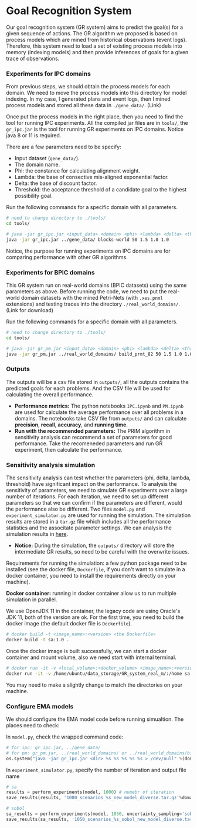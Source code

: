 # Goal Recognition System

Our goal recognition system (GR system) aims to predict the goal(s) for a given sequence of actions. The GR algorithm we proposed is based on process models which are mined from historical observations (event logs). Therefore, this system need to load a set of existing process models into memory (indexing models) and then provide inferences of goals for a given trace of observations.

### Experiments for IPC domains

From previous steps, we should obtain the process models for each domain. We need to move the process models into this directory for model indexing. In my case, I generated plans and event logs, then I mined process models and stored all these data in `./gene_data/`. (Link)

Once put the process models in the right place, then you need to find the tool for running IPC experiments. All the compiled jar files are in `tools/`, the `gr_ipc.jar` is the tool for running GR experiments on IPC domains. Notice java 8 or 11 is required.

There are a few parameters need to be specify:

- Input dataset (`gene_data/`).
- The domain name.
- Phi: the constance for calculating alignment weight.
- Lambda: the base of consective mis-aligned exponential factor.
- Delta: the base of discount factor.
- Threshold: the acceptance threshold of a candidate goal to the highest possibility goal.

Run the following commands for a specific domain with all parameters.

```sh
# need to change directory to ./tools/
cd tools/

# java -jar gr_ipc.jar <input_data> <domain> <phi> <lambda> <delta> <threshold>
java -jar gr_ipc.jar ../gene_data/ blocks-world 50 1.5 1.0 1.0
```

Notice, the purpose for running experiments on IPC domains are for comparing performance with other GR algorithms.

### Experiments for BPIC domains

This GR system run on real-world domains (BPIC datasets) using the same parameters as above. Before running the code, we need to put the real-world domain datasets with the mined Petri-Nets (with `.xes.pnml` extensions) and testing traces into the directory ``./real_world_domains/``. (Link for download)

Run the following commands for a specific domain with all parameters.

```sh
# need to change directory to ./tools/
cd tools/

# java -jar gr_pm.jar <input_data> <domain> <phi> <lambda> <delta> <threshold>
java -jar gr_pm.jar ../real_world_domains/ build_prmt_82 50 1.5 1.0 1.0
```

### Outputs

The outputs will be a csv file stored in `outputs/`, all the outputs contains the predicted goals for each problems. And the CSV file will be used for calculating the overall performance.

* **Performance metrics:** The python notebooks `IPC.ipynb` and `PM.ipynb` are used for calculate the average performance over all problems in a domains. The notebooks take CSV file from `outputs/` and can calculate **precision**, **recall**, **accuracy**, and **running time**.
* **Run with the recommended parameters:** The PRIM algorithm in sensitivity analysis can recommend a set of parameters for good performance. Take the recomeneded parameters and run GR experiment, then calculate the performance.

### Sensitivity analysis simulation

The sensitivity analysis can test whether the parameters (phi, delta, lambda, threshold) have significant impact on the performance. To analysis the sensitivity of parameters, we need to simulate GR experiments over a large number of iterations. For each iteration, we need to set up different parameters so that we can confirm if the parameters are different, would the performance also be different. Two files `model.py` and `experiment_simulator.py` are used for running the simulation. The simulation results are stored in a `tar.gz` file which includes all the performance statistics and the associtate parameter settings. We can analysis the simulation results in [here](https://github.com/zihangs/GR_model_sensitivity_analysis).

* **Notice:** During the simulation, the `outputs/` directory will  store the intermediate GR results, so need to be careful with the overwrite issues.

Requirements for running the simulation: a few python package need to be installed (see the docker file, `Dockerfile`, if you don't want to simulate in a docker container, you need to install the requirements directly on your machine).

**Docker container:** running in docker container allow us to run multiple simulation in parallel.

We use OpenJDK 11 in the container, the legacy code are using Oracle's JDK 11, both of the version are ok. For the first time, you need to build the docker image (the default docker file is `Dockerfile`).

```sh
# docker build -t <image_name>:<version> <the Dockerfile> 
docker build -t sa:1.0 .
```

Once the docker image is built successfully, we can start a docker container and mount volume, also we need start with internal terminal.

```sh
# docker run -it -v <local_volume>:<docker_volume> <image_name>:<version> /bin/bash
docker run -it -v /home/ubuntu/data_storage/GR_system_real_m/:/home sa:2.0 /bin/bash
```

You may need to make a slightly change to match the directories on your machine.



### Configure EMA models

We should configure the EMA model code before running simualtion. The places need to check:

In `model.py`, check the wrapped command code:

```python
# for ipc: gr_ipc.jar, ../gene_data/
# for pm: gr_pm.jar, ../real_world_domains/ or ../real_world_domains/binary/
os.system("java -jar gr_ipc.jar <dir> %s %s %s %s %s > /dev/null" %(domain, str(phi), str(lamb), str(delta), str(threshold)))
```

In `experiment_simulator.py`, specify the number of iteration and output file name

```python
# sa
results = perform_experiments(model, 1000) # numebr of iteration
save_results(results, '1000_scenarios_%s_new_model_diverse.tar.gz'%domain) # file name

# sobol
sa_results = perform_experiments(model, 1050, uncertainty_sampling='sobol')
save_results(sa_results, '1050_scenarios_%s_sobol_new_model_diverse.tar.gz'%domain)
```



